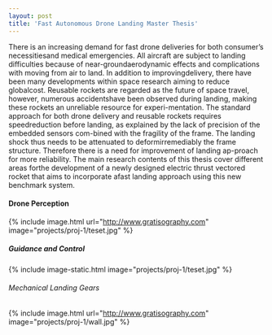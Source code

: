 ```yaml
---
layout: post
title: 'Fast Autonomous Drone Landing Master Thesis'
---
```

There is an increasing demand for fast drone deliveries for both consumer’s necessitiesand medical emergencies. All aircraft are subject to landing difficulties because of near-groundaerodynamic effects and complications with moving from air to land. In addition to improvingdelivery, there have been many developments within space research aiming to reduce globalcost. Reusable rockets are regarded as the future of space travel, however, numerous accidentshave been observed during landing, making these rockets an unreliable resource for experi-mentation. The standard approach for both drone delivery and reusable rockets requires speedreduction before landing, as explained by the lack of precision of the embedded sensors com-bined with the fragility of the frame. The landing shock thus needs to be attenuated to deformirremediably the frame structure. Therefore there is a need for improvement of landing ap-proach for more reliability. The main research contents of this thesis cover different areas forthe development of a newly designed electric thrust vectored rocket that aims to incorporate afast landing approach using this new benchmark system.

#### Drone Perception

{% include image.html url="http://www.gratisography.com" image="projects/proj-1/teset.jpg" %}

##### Guidance and Control

{% include image-static.html image="projects/proj-1/teset.jpg" %}

###### Mechanical Landing Gears

{% include image.html url="http://www.gratisography.com" image="projects/proj-1/wall.jpg" %}
